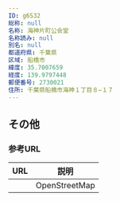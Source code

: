 ```yaml
---
ID: g6S32
総称: null
名称: 海神片町公会堂
名称読み: null
別名: null
都道府県: 千葉県
区域: 船橋市
緯度: 35.7007659
経度: 139.9797448
郵便番号: 2730021
住所: 千葉県船橋市海神１丁目８−１７
---
```


## その他

### 参考URL

| URL | 説明          |
| --- | ------------- |
|     | OpenStreetMap |
